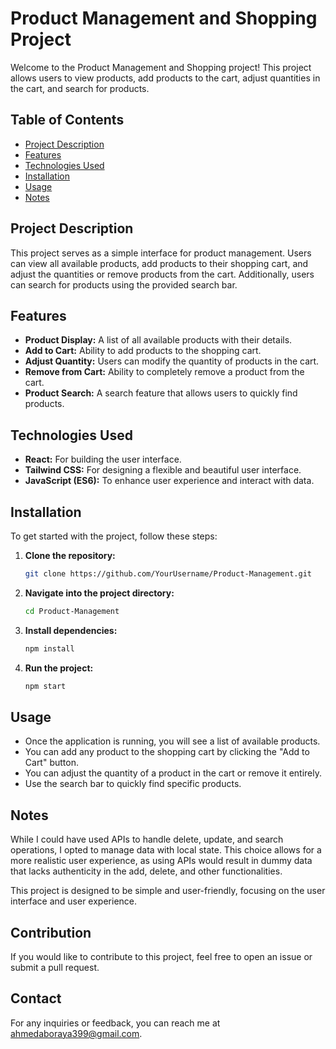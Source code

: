 # Product Management and Shopping Project

Welcome to the Product Management and Shopping project! This project allows users to view products, add products to the cart, adjust quantities in the cart, and search for products.

## Table of Contents
- [Project Description](#project-description)
- [Features](#features)
- [Technologies Used](#technologies-used)
- [Installation](#installation)
- [Usage](#usage)
- [Notes](#notes)

## Project Description

This project serves as a simple interface for product management. Users can view all available products, add products to their shopping cart, and adjust the quantities or remove products from the cart. Additionally, users can search for products using the provided search bar.

## Features
- **Product Display:** A list of all available products with their details.
- **Add to Cart:** Ability to add products to the shopping cart.
- **Adjust Quantity:** Users can modify the quantity of products in the cart.
- **Remove from Cart:** Ability to completely remove a product from the cart.
- **Product Search:** A search feature that allows users to quickly find products.

## Technologies Used
- **React:** For building the user interface.
- **Tailwind CSS:** For designing a flexible and beautiful user interface.
- **JavaScript (ES6):** To enhance user experience and interact with data.
  
## Installation

To get started with the project, follow these steps:

1. **Clone the repository:**
   ```bash
   git clone https://github.com/YourUsername/Product-Management.git
   ```

2. **Navigate into the project directory:**
   ```bash
   cd Product-Management
   ```

3. **Install dependencies:**
   ```bash
   npm install
   ```

4. **Run the project:**
   ```bash
   npm start
   ```

## Usage

- Once the application is running, you will see a list of available products.
- You can add any product to the shopping cart by clicking the "Add to Cart" button.
- You can adjust the quantity of a product in the cart or remove it entirely.
- Use the search bar to quickly find specific products.

## Notes
While I could have used APIs to handle delete, update, and search operations, I opted to manage data with local state. This choice allows for a more realistic user experience, as using APIs would result in dummy data that lacks authenticity in the add, delete, and other functionalities.

This project is designed to be simple and user-friendly, focusing on the user interface and user experience.

## Contribution
If you would like to contribute to this project, feel free to open an issue or submit a pull request.

## Contact
For any inquiries or feedback, you can reach me at [ahmedaboraya399@gmail.com](mailto:ahmedaboraya399@gmail.com).
